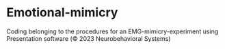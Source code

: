 # Emotional-mimicry
Coding belonging to the procedures for an EMG-mimicry-experiment using Presentation software (© 2023 Neurobehavioral Systems) 
